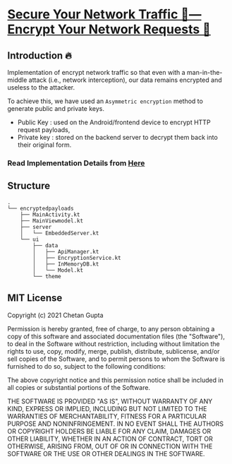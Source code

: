 # [Secure Your Network Traffic 🚦— Encrypt Your Network Requests 🔐](https://chetan-garg36.medium.com/secure-your-network-traffic-encrypt-your-network-requests-e4a5a682c82a)


## Introduction 🔥
Implementation of encrypt network traffic so that even with a man-in-the-middle attack (i.e., network interception), 
our data remains encrypted and useless to the attacker.

To achieve this, we have used an `Asymmetric encryption` method to generate public and private keys. 

- Public Key : used on the Android/frontend device to encrypt HTTP request payloads,
- Private key : stored on the backend server to decrypt them back into their original form.


### Read Implementation Details from [Here](https://chetan-garg36.medium.com/secure-your-network-traffic-encrypt-your-network-requests-e4a5a682c82a)


## Structure

```text
.
└── encryptedpayloads
    ├── MainActivity.kt
    ├── MainViewmodel.kt
    ├── server
    │   └── EmbeddedServer.kt
    └── ui
        ├── data
        │   ├── ApiManager.kt
        │   ├── EncryptionService.kt
        │   ├── InMemoryDB.kt
        │   └── Model.kt
        └── theme 
```


## MIT License
Copyright (c) 2021 Chetan Gupta

Permission is hereby granted, free of charge, to any person obtaining a copy of this software and associated documentation files (the "Software"), to deal in the Software without restriction, including without limitation the rights to use, copy, modify, merge, publish, distribute, sublicense, and/or sell copies of the Software, and to permit persons to whom the Software is furnished to do so, subject to the following conditions:

The above copyright notice and this permission notice shall be included in all copies or substantial portions of the Software.

THE SOFTWARE IS PROVIDED "AS IS", WITHOUT WARRANTY OF ANY KIND, EXPRESS OR IMPLIED, INCLUDING BUT NOT LIMITED TO THE WARRANTIES OF MERCHANTABILITY, FITNESS FOR A PARTICULAR PURPOSE AND NONINFRINGEMENT. IN NO EVENT SHALL THE AUTHORS OR COPYRIGHT HOLDERS BE LIABLE FOR ANY CLAIM, DAMAGES OR OTHER LIABILITY, WHETHER IN AN ACTION OF CONTRACT, TORT OR OTHERWISE, ARISING FROM, OUT OF OR IN CONNECTION WITH THE SOFTWARE OR THE USE OR OTHER DEALINGS IN THE SOFTWARE.




